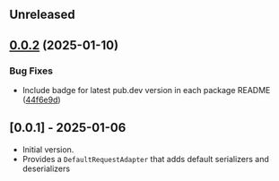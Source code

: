 ## Unreleased

## [0.0.2](https://github.com/microsoft/kiota-dart/compare/microsoft_kiota_bundle-v0.0.1...microsoft_kiota_bundle-v0.0.2) (2025-01-10)


### Bug Fixes

* Include badge for latest pub.dev version in each package README ([44f6e9d](https://github.com/microsoft/kiota-dart/commit/44f6e9ddd486b70ca8e18a1a41df85d641f9561c))

## [0.0.1] - 2025-01-06

- Initial version.
- Provides a `DefaultRequestAdapter` that adds default serializers and deserializers

